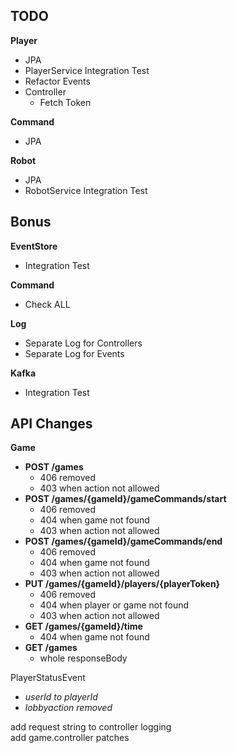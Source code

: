 

## TODO

**Player**
- JPA
- PlayerService Integration Test
- Refactor Events
- Controller
  - Fetch Token

**Command**
- JPA
  
**Robot**
- JPA
- RobotService Integration Test



## Bonus
**EventStore**
- Integration Test

**Command**
- Check ALL

**Log**
- Separate Log for Controllers
- Separate Log for Events

**Kafka**
- Integration Test


## API Changes

**Game**
- **POST /games**
  - 406 removed
  - 403 when action not allowed
- **POST /games/{gameId}/gameCommands/start**
  - 406 removed
  - 404 when game not found
  - 403 when action not allowed
- **POST /games/{gameId}/gameCommands/end**
  - 406 removed
  - 404 when game not found
  - 403 when action not allowed
- **PUT /games/{gameId}/players/{playerToken}**
  - 406 removed
  - 404 when player or game not found
  - 403 when action not allowed
- **GET /games/{gameId}/time**
  - 404 when game not found
- **GET /games**
  - whole responseBody

PlayerStatusEvent
  - _userId to playerId_
  - _lobbyaction removed_

add request string to controller logging \
add game.controller patches